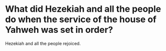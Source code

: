 # What did Hezekiah and all the people do when the service of the house of Yahweh was set in order?

Hezekiah and all the people rejoiced.
